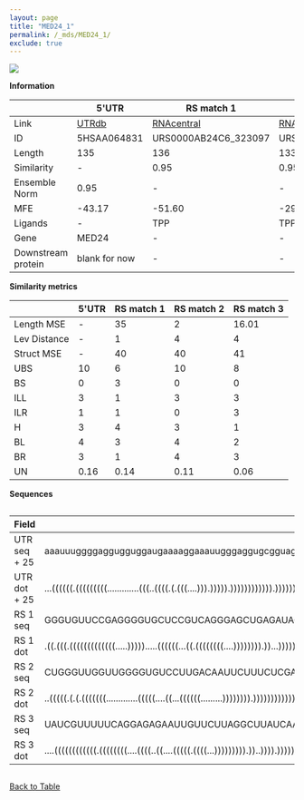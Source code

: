 ```yaml
---
layout: page
title: "MED24_1"
permalink: /_mds/MED24_1/
exclude: true
---
```




![](../../alns_9.28.22/aln_5HSAA064831_0.983.png?raw=true)


**Information**

| | 5'UTR       | RS match 1   | RS match 2  | RS match 3 |
| ---- | ----------- | ----------- | ----------- | ----------- |
| Link | <a href="http://utrdb.ba.itb.cnr.it/getutr/5HSAA064831/1" target="_blank" rel="noopener noreferrer">UTRdb</a>   | <a href="https://rnacentral.org/rna/URS0000AB24C6/323097" target="_blank" rel="noopener noreferrer">RNAcentral</a>     |<a href="https://rnacentral.org/rna/URS0000D94F09/1868284" target="_blank" rel="noopener noreferrer">RNAcentral</a>  | <a href="https://rnacentral.org/rna/URS0000D89DB4/34060" target="_blank" rel="noopener noreferrer">RNAcentral</a>   |
| ID | 5HSAA064831     | URS0000AB24C6_323097     | URS0000D94F09_1868284     | URS0000D89DB4_34060     |
| Length | 135     |  136    | 133   |  137    |
| Similarity | - | 0.95 | 0.95 | 0.94 |
| Ensemble Norm | 0.95 | - | - | - |
| MFE | -43.17 | -51.60 | -29.77 | -20.28 |
| Ligands | - | TPP | TPP | glycine |
| Gene | MED24 | - | - | - |
| Downstream protein | blank for now    |    -    | -  | - |


**Similarity metrics**

| | 5'UTR       | RS match 1   | RS match 2  | RS match 3 |
| ---- | ----------- | ----------- | ----------- | ----------- |
| Length MSE | - | 35 | 2 | 16.01 |
| Lev Distance | - | 1 | 4 | 4 |
| Struct MSE | - | 40 | 40 | 41 |
| UBS| 10 | 6 | 10 | 8 |
| BS | 0 | 3 | 0 | 0 |
| ILL | 3 | 1 | 3 | 3 |
| ILR | 1 | 1 | 0 | 3 |
| H | 3 | 4 | 3 | 1 |
| BL | 4 | 3 | 4 | 2 |
| BR | 3 | 1 | 4 | 3 |
| UN | 0.16 | 0.14 | 0.11 | 0.06 |

**Sequences**


<div style="overflow-x:auto;">

<table>
<colgroup>
<col width="30%" />
<col width="70%" />
</colgroup>
<thead>
<tr class="header">
<th>Field</th>
<th>Description</th>
</tr>
</thead>
<tbody>
<tr>
<td markdown="span">UTR seq + 25 </td>
<td markdown="span"> aaauuuggggaggugguggaugaaaaggaaauugggaggugcgguaggcuucuggccgccaccgcugccaccugcucagagugaaauaaugaagguggucaaccugaagcATGAAGGTGGTCAACCTGAAGCAAG </td>
</tr>
<tr>
<td markdown="span">UTR dot + 25  </td>
<td markdown="span"> ...((((((.(((((((((.............(((..((((.(.(((....))).))))).)))))))))))).))))))............((((.....))))...((.(..((((.....))))..)))...
</td>
</tr>


<tr>
<td markdown="span">RS 1 seq </td>
<td markdown="span"> GGGUGUUCCGAGGGGUGCUCCGUCAGGGAGCUGAGAUACCGCAAGCUCGCAAUCCGAAGACGGAUUGCAGGACCGCGGUGACCCUUUGAACCUGAUCCGGGUCAUGCCGGCGAAGGGACAGGGAUGUUUCAGAAUA
</td>
</tr>


<tr>
<td markdown="span">RS 1 dot </td>
<td markdown="span"> .((.(((.(((((((((((((.....))))).....((((((...((.((((((((....)))))))).))...)))))))))))))))))))...((((......))))....((((((....))))))......
</td>
</tr>


<tr>
<td markdown="span">RS 2 seq </td>
<td markdown="span"> CUGGGUUGGUUGGGGUGUCCUUGACAAUUCUUUCUCGAAAAGCUUUCUUGAAAAGUACACAUUCAAGGCCUGAGAGAUACCCAUUGAACCUGAACCAGAUAAUACUGGCGUAGGAAACCGGCGAUCAAAAGUU
</td>
</tr>


<tr>
<td markdown="span">RS 2 dot </td>
<td markdown="span"> ..(((((.(.(.(((((((.............(((((....((...((((((.........)))))))).))))))))))))).).)))))...((((......))))(((.((...)).)))..........
</td>
</tr>


<tr>
<td markdown="span">RS 3 seq </td>
<td markdown="span"> UAUCGUUUUUCAGGAGAGAAUUGUUCUUAGGCUUAUCAAAUUUUGCACAAAUCGUUUGGCAAACGAAUAGCCCAGCAAUCACCGAAGGCGCAAUGUACCCCUUAUAAUCGCUCAGGUAAACGGACUGAAAAACUUAA
</td>
</tr>


<tr>
<td markdown="span">RS 3 dot </td>
<td markdown="span"> ....((((((((((((.((((((((....((((..((....(((((.((((...))))))))).))..)))).))))))............................)).)))...........)))))))))....
</td>
</tr>

</tbody>
</table>


</div>


[Back to Table](../../display)
